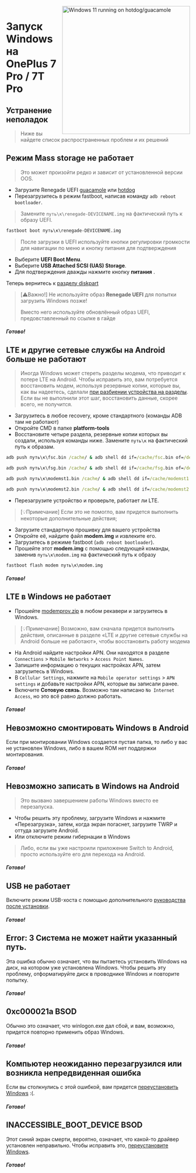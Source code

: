 <img align="right" src="https://github.com/n00b69/woa-op7/blob/main/op7.png" width="350" alt="Windows 11 running on hotdog/guacamole">

# Запуск Windows на OnePlus 7 Pro / 7T Pro

## Устранение неполадок
> Ниже вы найдете список распространенных проблем и их решений

## Режим Mass storage не работает
> Это может произойти редко и зависит от установленной версии OOS.
- Загрузите Renegade UEFI [guacamole](https://github.com/n00b69/woa-op7/releases/download/Files/renegade-guacamole.img) или [hotdog](https://github.com/n00b69/woa-op7/releases/download/Files/renegade-hotdog.img) 
- Перезагрузитесь в режим fastboot, написав команду `adb reboot bootloader`.
> Замените `путь\к\renegade-DEVICENAME.img` на фактический путь к образу UEFI.
```cmd
fastboot boot путь\к\renegade-DEVICENAME.img
```
> После загрузки в UEFI используйте кнопки регулировки громкости для навигации по меню и кнопку питания для подтверждения
- Выберите **UEFI Boot Menu**.
- Выберите **USB Attached SCSI (UAS) Storage**.
- Для подтверждения дважды нажмите кнопку **питания** .

Теперь вернитесь к [разделу diskpart](3-install-ru.md#diskpart) 

> [⚠️Важно!]
> Не используйте образ **Renegade UEFI** для попытки загрузить Windows позже!
>
> Вместо него используйте обновлённый образ UEFI, предовставленный по ссылке в гайде

##### Готово!

## LTE и другие сетевые службы на Android больше не работают
> Иногда Windows может стереть разделы модема, что приводит к потере LTE на Android. Чтобы исправить это, вам потребуется восстановить модем, используя резервные копии, которые вы, как вы надеетесь, сделали [при разбиении устройства на разделы](1-partition.md#backing-up-important-files). Если вы не выполнили этот шаг, восстановить данные, скорее всего, не получится.
- Загрузитесь в любое recovery, кроме стандартного (команды ADB там не работают)
- Откройте CMD в папке **platform-tools** 
- Восстановите четыре раздела, резервные копии которых вы создали, используя команды ниже. Замените `путь\к` на фактический путь к образам.
```cmd
adb push путь\к\fsc.bin /cache/ & adb shell dd if=/cache/fsc.bin of=/dev/block/by-name/fsc
```

```cmd
adb push путь\к\fsg.bin /cache/ & adb shell dd if=/cache/fsg.bin of=/dev/block/by-name/fsg
```

```cmd
adb push путь\к\modemst1.bin /cache/ & adb shell dd if=/cache/modemst1.bin of=/dev/block/by-name/modemst1
```

```cmd
adb push путь\к\modemst2.bin /cache/ & adb shell dd if=/cache/modemst2.bin of=/dev/block/by-name/modemst2
```
- Перезагрузите устройство и проверьте, работает ли LTE.
> [💡Примечание]
> Если это не помогло, вам придется выполнить некоторые дополнительные действия;
- Загрузите стандартную прошивку для вашего устройства
- Откройте её, найдите файл **modem.img** и извлеките его.
- Загрузитесь в режиме fastboot (`adb reboot bootloader`).
- Прошейте этот **modem.img** с помощью следующей команды, заменив `путь\к\modem.img` на фактический путь к образу
```cmd
fastboot flash modem путь\к\modem.img
```

##### Готово!

## LTE в Windows не работает
- Прошейте [modemprov.zip](https://github.com/n00b69/woa-op7/releases/download/Files/modemprov.zip) в любом рекавери и загрузитесь в Windows.

> [💡Примечание]
> Возможно, вам сначала придется выполнить действия, описанные в разделе «LTE и другие сетевые службы на Android больше не работают», чтобы восстановить работу модема
- На Android найдите настройки APN. Они находятся в разделе `Connections` > `Mobile Networks` > `Access Point Names`.
- Запишите информацию о текущих настройках APN, затем загрузитесь в Windows.
- В `Cellular Settings`, нажмите на `Mobile operator settings` > `APN settings` и добавьте настройки APN, которые вы записали ранее.
- Включите **Сотовую связь**. Возможно там написано `No Internet Access`, но это всё равно должно работать. 

##### Готово!

## Невозможно смонтировать Windows в Android
Если при монтировании Windows создается пустая папка, то либо у вас не установлен Windows, либо в вашем ROM нет поддержки монтирования.

##### Готово!

## Невозможно записать в Windows на Android
> Это вызвано завершением работы Windows вместо ее перезапуска.
- Чтобы решить эту проблему, загрузите Windows и нажмите «Перезагрузка», затем, когда экран погаснет, загрузите TWRP и оттуда загрузите Android.
- Или отключите режим гибернации в Windows 
> Либо, если вы уже настроили приложение Switch to Android, просто используйте его для перехода на Android.
##### Готово!

## USB не работает
Включите режим USB-хоста с помощью дополнительного [руководства после установки](materials.md#toggling-usb-host-mode).

##### Готово!

## Error: 3 Система не может найти указанный путь.
Эта ошибка обычно означает, что вы пытаетесь установить Windows на диск, на котором уже установлена ​​Windows. Чтобы решить эту проблему, отформатируйте диск в проводнике Windows и повторите попытку.

##### Готово!

## 0xc000021a BSOD
Обычно это означает, что winlogon.exe дал сбой, и вам, возможно, придется повторно применить образ Windows.

##### Готово!

## Компьютер неожиданно перезагрузился или возникла непредвиденная ошибка
Если вы столкнулись с этой ошибкой, вам придется [переустановить Windows](reinstall.md) :(.

##### Готово!

## INACCESSIBLE_BOOT_DEVICE BSOD
Этот синий экран смерти, вероятно, означает, что какой-то драйвер установлен неправильно. Чтобы исправить это, [переустановите Windows](reinstall.md).

##### Готово!



















